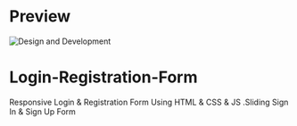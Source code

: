 # Preview
![Design and Development](https://github.com/Richardbarbosasilva/Configswitches/tree/main/Previews/Screenshots_1.png)

# Login-Registration-Form
Responsive Login &amp; Registration Form Using HTML &amp; CSS &amp; JS .Sliding Sign In &amp; Sign Up Form
